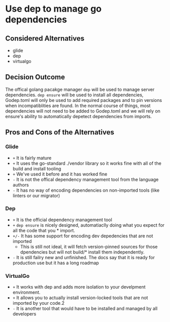# Use dep to manage go dependencies

## Considered Alternatives

* glide
* dep
* virtualgo

## Decision Outcome

The offical golang pacakge manager `dep` will be used to manage server dependencies. `dep ensure` will be used to install all dependencies, Godep.toml will only be used to add required packages and to pin versions when incompatiblities are found. In the normal course of things, most dependencies will not need to be added to Godep.toml and we will rely on ensure's ability to automatically depetect dependencies from imports.

## Pros and Cons of the Alternatives

### Glide

* `+` It is fairly mature
* `+` It uses the go-standard ./vendor library so it works fine with all of the build and install tooling
* `+` We've used it before and it has worked fine
* `-` It is not the offical dependency management tool from the language authors
* `-` It has no way of encoding dependencies on non-imported tools (like linters or our migrator)

### Dep

* `+` It is the official dependency management tool
* `+` `dep ensure` is nicely designed, automatiaclly doing what you expect for all the code that you * import.
* `+/-` It has some support for encoding dev depedencies that are not imported
  * This is still not ideal, it will fetch version-pinned sources for those dpendencies but will not build/* install them independently.
* `-` It is still failry new and unfinished. The docs say that it is ready for production use but it has a long roadmap

### VirtualGo

* `+` It works with dep and adds more isolation to your develpment environment.
* `+` It allows you to actually install version-locked tools that are not imported by your code.2
* `-` It is another tool that would have to be installed and managed by all developers
